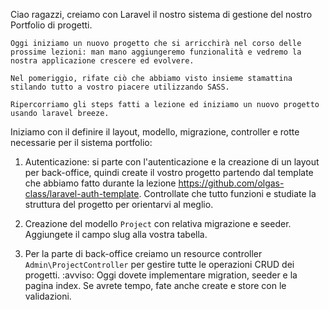 Ciao ragazzi,
creiamo con Laravel il nostro sistema di gestione del nostro Portfolio di progetti.

    Oggi iniziamo un nuovo progetto che si arricchirà nel corso delle prossime lezioni: man mano aggiungeremo funzionalità e vedremo la nostra applicazione crescere ed evolvere.

    Nel pomeriggio, rifate ciò che abbiamo visto insieme stamattina stilando tutto a vostro piacere utilizzando SASS.

    Ripercorriamo gli steps fatti a lezione ed iniziamo un nuovo progetto usando laravel breeze.
Iniziamo con il definire il layout, modello, migrazione, controller e rotte necessarie per il sistema portfolio:

1. Autenticazione: si parte con l'autenticazione e la creazione di un layout per back-office, quindi create il vostro progetto partendo dal template che abbiamo fatto durante la lezione https://github.com/olgas-class/laravel-auth-template. Controllate che tutto funzioni e studiate la struttura del progetto per orientarvi al meglio.

2. Creazione del modello `Project` con relativa migrazione e seeder. Aggiungete il campo slug alla vostra tabella.

3. Per la parte di back-office creiamo un resource controller `Admin\ProjectController` per gestire tutte le operazioni CRUD dei progetti.
:avviso:  Oggi dovete implementare migration, seeder e la pagina index. Se avrete tempo, fate anche create e store con le validazioni.

